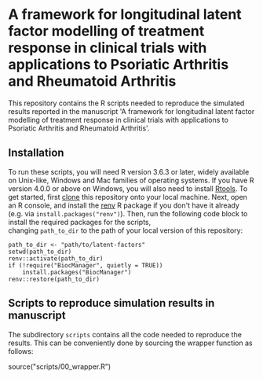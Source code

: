 # A framework for longitudinal latent factor modelling of treatment response in clinical trials with applications to Psoriatic Arthritis and Rheumatoid Arthritis

This repository contains the R scripts needed to reproduce the simulated results reported 
in the manuscript 'A framework for longitudinal latent factor modelling of treatment response in clinical trials with applications to Psoriatic Arthritis and Rheumatoid Arthritis'. 

## Installation

To run these scripts, you will need R version 3.6.3 or later, widely available on 
Unix-like, Windows and Mac families of operating systems. If you have R version 4.0.0
or above on Windows, you will also need to install 
[Rtools](https://cran.r-project.org/bin/windows/Rtools/). To get started,
first [clone](https://git-scm.com/book/en/v2/Git-Basics-Getting-a-Git-Repository)
this repository onto your local machine. Next, open an R console, and install the 
[renv](https://rstudio.github.io/renv/index.html) R package if you don't have it 
already (e.g. via `install.packages("renv")`). Then, run the following code block to install the required packages for the scripts,  
changing `path_to_dir` to the path of your local version of this repository:
```
path_to_dir <- "path/to/latent-factors"
setwd(path_to_dir)
renv::activate(path_to_dir)
if (!require("BiocManager", quietly = TRUE))
    install.packages("BiocManager")
renv::restore(path_to_dir)
```


## Scripts to reproduce simulation results in manuscript

The subdirectory `scripts` contains all the code needed to reproduce the results. 
This can be conveniently done by sourcing the wrapper function as follows:

source("scripts/00_wrapper.R")
